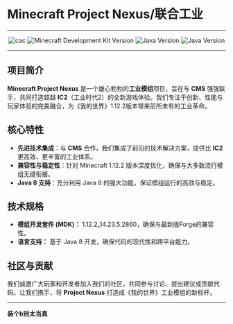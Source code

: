 # Minecraft Project Nexus/联合工业

---

<p align="center">
  <img src="https://img.shields.io/badge/CIP and CMS-0080FF" alt="cac"/>
  <img src="https://img.shields.io/badge/MDK-1.12.2_14.23.5.2860-brown" alt="Minecraft Development Kit Version"/>
  <img src="https://img.shields.io/badge/Java-8U371-00CC00" alt="Java Version"/>
  <img src="https://img.shields.io/badge/LICENSE-MIT-0080FF" alt="Java Version"/>
</p>

---

## 项目简介
**Minecraft Project Nexus** 是一个雄心勃勃的**工业模组**项目，旨在与 **CMS** 强强联手，共同打造超越 **IC2**（工业时代2）的全新游戏体验。我们专注于创新、性能与玩家体验的完美融合，为《我的世界》1.12.2版本带来前所未有的工业革命。

## 核心特性
- **先进技术集成**：与 **CMS** 合作，我们集成了前沿的技术解决方案，提供比 **IC2** 更高效、更丰富的工业体系。
- **兼容性与稳定性**：针对 Minecraft 1.12.2 版本深度优化，确保与大多数流行模组无缝衔接。
- **Java 8 支持**：充分利用 Java 8 的强大功能，保证模组运行的高效与稳定。

## 技术规格
- **模组开发套件 (MDK)：** 1.12.2_14.23.5.2860，确保与最新版Forge的兼容性。
- **语言支持：** 基于 Java 8 开发，确保代码的现代性和跨平台能力。

## 社区与贡献
我们诚邀广大玩家和开发者加入我们的社区，共同参与讨论、提出建议或贡献代码。让我们携手，将 **Project Nexus** 打造成《我的世界》工业模组的新标杆。


---
**装个b别太当真**


